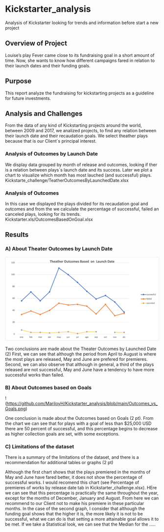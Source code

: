 # Kickstarter_analysis
Analysis of Kickstarter looking for trends and information before start a new project

## Overview of Project
Louise’s play Fever came close to its fundraising goal in a short amount of time. Now, she wants to know how different campaigns fared in relation to their launch dates and their funding goals.

## Purpose
This report analyze the fundraising for kickstarting projects as a guideline for future investments. 
## Analysis and Challenges
From the data of any kind of Kickstarting projects around the world, between 2009 and 2017, we analized projects, to find any relation between their launch date and their recaudation goals.  We select theather plays because that is our Client´s principal interest. 
### Analysis of Outcomes by Launch Date
We display data grouped by month of release and outcomes, looking if ther is a relation between plays´s launch date and its success. Later we plot a chart to visualize which month has most lauched (and successful) plays. Kickstarte_challenge/TeatherOutcomesByLaunchedDate.xlsx
### Analysis of Outcomes 
In this case we displayed the plays divided for its recaudation goal and outcomes and from the we  calculate the percentage of successful, failed  an canceled plays, looking for its trends.    Kickstarter.xls/OutcomesBasedOnGoal.xlsx

## Results
### A) About Theater Outcomes by Launch Date
![T](https://github.com/MariloyH/Kickstarter_analysis/blob/main/Theather_Outcomes_vs_Launch.png)

Two conclusions are made about the Theater Outcomes by Launched Date (2)
First, we can see that although the period from April to August is where the most plays are released, May and June are prefered for premieres.
Second, we can also observe that although in general, a third of the plays  released are not successful, May and June have a tendency to have more successful works than failed.
### B) About Outcomes based on Goals
!(https://github.com/MariloyH/Kickstarter_analysis/blob/main/Outcomes_vs_Goals.png)

One conclusion is made about the Outcomes based on Goals (2 pt).
From the chart we can see that for plays with a goal of less than $25,000 USD there are 50 percent of successful, and this percentage begins to decrease as higher collection goals are set, with some exceptions.
### C) Limitations of the dataset
There is a summary of the limitations of the dataset, and there is a recommendation for additional tables or graphs (2 pt)

Although the first chart shows that the plays premiered in the months of May and June have fared better, it does not show the percentage of successful works. I would recomend this chart (see Percentage of premieres of works by release date tab in Kickstarter_challenge.xlsx). HEre we can see that this percentage is practically the same throughout the year, except for the months of December, January and August. From here we can recommend to our Client not to make his premiere in these particular months.
In the case of the second graph, I consider that although the funding goal shows that the higher it is, the more likely it is not to be successful, what we can do is that setting a more attainable goal allows it to be met. If we take a Statistical look, we can see that the Median for the .....  



